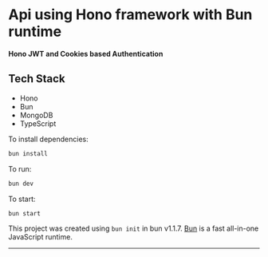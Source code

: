 # Api using Hono framework with Bun runtime

**Hono JWT and Cookies based Authentication**

## Tech Stack

- Hono
- Bun
- MongoDB
- TypeScript

To install dependencies:

```bash
bun install
```

To run:

```bash
bun dev
```

To start:

```bash
bun start
```

This project was created using `bun init` in bun v1.1.7. [Bun](https://bun.sh) is a fast all-in-one JavaScript runtime.

---
